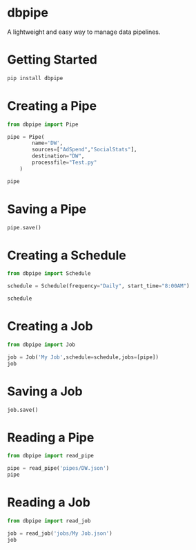 # dbpipe

A lightweight and easy way to manage data pipelines.

# Getting Started
```cmd
pip install dbpipe
```


# Creating a Pipe
```python
from dbpipe import Pipe

pipe = Pipe(
        name='DW',
        sources=["AdSpend","SocialStats"],
        destination="DW",
        processfile="Test.py"
    )

pipe
```

# Saving a Pipe
```python
pipe.save()
```

# Creating a Schedule

```python
from dbpipe import Schedule

schedule = Schedule(frequency="Daily", start_time="8:00AM")

schedule
```

# Creating a Job

```python
from dbpipe import Job

job = Job('My Job',schedule=schedule,jobs=[pipe])
job
```
# Saving a Job
```python
job.save()
```

# Reading a Pipe
```python
from dbpipe import read_pipe

pipe = read_pipe('pipes/DW.json')
pipe
```

# Reading a Job

```python
from dbpipe import read_job

job = read_job('jobs/My Job.json')
job
```



